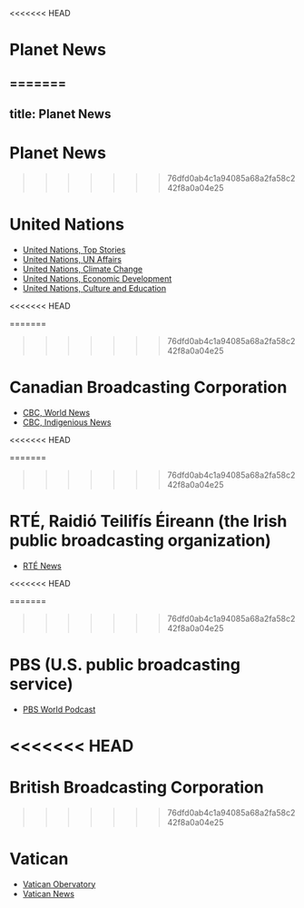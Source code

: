 <<<<<<< HEAD

# Planet News


=======
---
title: Planet News
---

# Planet News

>>>>>>> 76dfd0ab4c1a94085a68a2fa58c242f8a0a04e25
# United Nations

- [United Nations, Top Stories](https://news.un.org/feed/subscribe/en/news/all/rss.xml)
- [United Nations, UN Affairs](https://news.un.org/feed/subscribe/en/news/topic/un-affairs/feed/rss.xml)
- [United Nations, Climate Change](https://news.un.org/feed/subscribe/en/news/topic/climate-change/feed/rss.xml)
- [United Nations, Economic Development](https://news.un.org/feed/subscribe/en/news/topic/economic-development/feed/rss.xml)
- [United Nations, Culture and Education](https://news.un.org/feed/subscribe/en/news/topic/culture-and-education/feed/rss.xml)

<<<<<<< HEAD


=======
>>>>>>> 76dfd0ab4c1a94085a68a2fa58c242f8a0a04e25
# Canadian Broadcasting Corporation

- [CBC, World News](https://www.cbc.ca/webfeed/rss/rss-world)
- [CBC, Indigenious News](https://www.cbc.ca/webfeed/rss/rss-Indigenous)

<<<<<<< HEAD

=======
>>>>>>> 76dfd0ab4c1a94085a68a2fa58c242f8a0a04e25
# RTÉ, Raidió Teilifís Éireann (the Irish public broadcasting organization)

- [RTÉ News](https://www.rte.ie/feeds/rss/?index=/news/)

<<<<<<< HEAD

=======
>>>>>>> 76dfd0ab4c1a94085a68a2fa58c242f8a0a04e25
# PBS (U.S. public broadcasting service)

- [PBS World Podcast](https://www.pbs.org/newshour/feeds/rss/podcasts/world)

<<<<<<< HEAD
=======
# British Broadcasting Corporation

>>>>>>> 76dfd0ab4c1a94085a68a2fa58c242f8a0a04e25
# Vatican

- [Vatican Obervatory](https://www.vaticanobservatory.org/feed/)
- [Vatican News](https://www.vaticannews.va/en.rss.xml)

